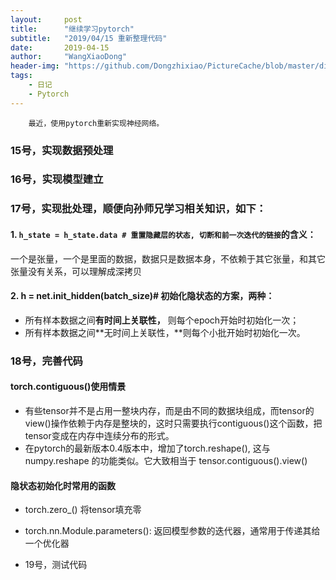 ```yaml
---
layout:     post
title:      "继续学习pytorch"
subtitle:   "2019/04/15 重新整理代码"
date:       2019-04-15
author:     "WangXiaoDong"
header-img: "https://github.com/Dongzhixiao/PictureCache/blob/master/diaryPic/20190415.jpg?raw=true"
tags:
    - 日记
    - Pytorch
---
```



```
    最近，使用pytorch重新实现神经网络。
```

### 15号，实现数据预处理

### 16号，实现模型建立

### 17号，实现批处理，顺便向孙师兄学习相关知识，如下：

#### 1. `h_state = h_state.data # 重置隐藏层的状态, 切断和前一次迭代的链接`的含义：
   
一个是张量，一个是里面的数据，数据只是数据本身，不依赖于其它张量，和其它张量没有关系，可以理解成深拷贝

#### 2. h = net.init_hidden(batch_size)# 初始化隐状态的方案，两种：

- 所有样本数据之间**有时间上关联性，** 则每个epoch开始时初始化一次；
- 所有样本数据之间**无时间上关联性，**则每个小批开始时初始化一次。    

### 18号，完善代码

#### torch.contiguous()使用情景

- 有些tensor并不是占用一整块内存，而是由不同的数据块组成，而tensor的view()操作依赖于内存是整块的，这时只需要执行contiguous()这个函数，把tensor变成在内存中连续分布的形式。 
- 在pytorch的最新版本0.4版本中，增加了torch.reshape(), 这与 numpy.reshape 的功能类似。它大致相当于 tensor.contiguous().view()

#### 隐状态初始化时常用的函数

- torch.zero_() 将tensor填充零
- torch.nn.Module.parameters(): 返回模型参数的迭代器，通常用于传递其给一个优化器

- 19号，测试代码